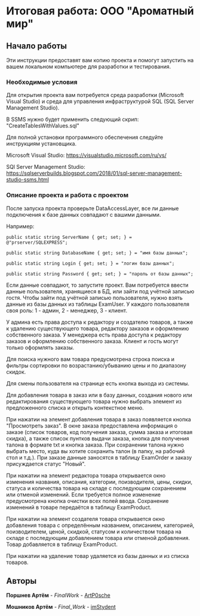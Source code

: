 # Итоговая работа: ООО "Ароматный мир"
## Начало работы

Эти инструкции предоставят вам копию проекта и помогут запустить на вашем локальном компьютере для разработки и тестирования.

### Необходимые условия

Для открытия проекта вам потребуется среда разработки (Microsoft Visual Studio) и среда для управления инфраструктурой SQL (SQL Server Management Studio).

В SSMS нужно будет применить следующий скрип: "CreateTablesWithValues.sql"

Для полной установки программного обеспечения следуйте инструкциям установщика.

Microsoft Visual Studio: https://visualstudio.microsoft.com/ru/vs/

SQl Server Management Studio: https://sqlserverbuilds.blogspot.com/2018/01/sql-server-management-studio-ssms.html

### Описание проекта и работа с проектом

После запуска проекта проверьте DataAccessLayer, все ли данные подключения к базе данных совпадают с вашими данными.

Например:

```
public static string ServerName { get; set; } = @"prserver/SQLEXPRESS";

public static string DatabaseName { get; set; } = "имя базы данных";

public static string Login { get; set; } = "логин базы данных";

public static string Password { get; set; } = "пароль от базы данных";
```

Если данные совпадают, то запустите проект. Вам потребуется ввести данные пользователя, хранящиеся в БД, или зайти под учётной записью гостя. 
Чтобы зайти под учётной записью пользователя, нужно взять данные из базы данных из таблицы ExamUser. 
У каждого пользователя своя роль: 1 - админ, 2 - менеджер, 3 - клиент.

У админа есть права доступа к редактору и создателю товаров, а также к удалению существующего товара, редактору заказов и оформлению собственного заказа.
У менеджера есть права доступа к редактору заказов и оформлению собственного заказа.
Клиент и гость могут только оформлять заказы.

Для поиска нужного вам товара предусмотрена строка поиска и фильтры сортировки по возрастанию/убыванию цены и по диапазону скидок.

Для смены пользователя на странице есть кнопка выхода из системы.

Для добавления товара в заказ или в базу данных, создания нового или редактирования существующего товара нужно выбрать элемент из предложенного списка и открыть контекстное меню.

При нажатии на элемент добавления товара в заказ появляется кнопка "Просмотреть заказ". В окне заказа предоставлена информация о заказе (список товаров, код получения заказа, сумма заказа и итоговая скидка), а также список пунтков выдачи заказа, кнопка для получения талона в формате txt и кнопка заказа.
При сохранении талона нужно выбрать место, куда вы хотите сохранить талон (в папку, на рабочий стол и т.д.). При заказе данные заносятся в таблицу ExamOrder и заказу присуждается статус "Новый".

При нажатии на элемент редактора товара открывается окно изменения названия, описания, категории, поизводителя, цены, скидки, статуса и количества товара на складе с последующим сохранением или отменой изменений. Если требуется полное изменение предусмотрена кнопка очистки всех полей ввода. Сохранение изменений в товаре передаётся в таблицу ExamProduct.

При нажатии на элемент создателя товара открывается окно добавления товара с определённым названием, описанием, категорией, поизводителем, ценой, скидкой, статусом и количеством товара на складе с последующим добавлением товара или отменой добавления. Товар добавляется в таблицу ExamProduct.

При нажатии на удаление товар удаляется из базы данных и из списка товаров.

## Авторы

**Поршнев Артём** - *FinalWork* - [ArtP0sche](https://github.com/ArtP0rsche)

**Мошников Артём** - *Final_Work* - [imStydent](https://github.com/imStydent)
